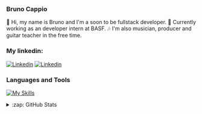 ### Bruno Cappio

:wave: Hi, my name is Bruno and I'm a soon to be fullstack developer.
:briefcase: Currently working as an developer intern at BASF.
:notes: I'm also musician, producer and guitar teacher in the free time.


### My linkedin:
[![Linkedin](./img/linkedin-light.svg)](https://www.linkedin.com/in/bruno-cappio-83100a226/#gh-light-mode-only)
[![Linkedin](./img/linkedin-dark.svg)](https://www.linkedin.com/in/bruno-cappio-83100a226/#gh-dark-mode-only)

### Languages and Tools

[![My Skills](https://skillicons.dev/icons?i=html,css,js,ts,angular,react,azure,bash,bootstrap,git,java,nodejs,vscode)](https://skillicons.dev)

<details>
  <summary>:zap: GitHub Stats</summary>

  <img align="left" alt="brcappio's GitHub Stats" src="https://github-readme-stats.vercel.app/api?username=brcappio&show_icons=true&hide_border=false&title_color=ff652f&icon_color=FFE400&bg_color=09131B&text_color=ffffff&border_color=0c1a25" />

</details>
